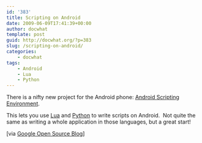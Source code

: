 ```yaml
---
id: '383'
title: Scripting on Android
date: 2009-06-09T17:41:39+00:00
author: docwhat
template: post
guid: http://docwhat.org/?p=383
slug: /scripting-on-android/
categories:
    - docwhat
tags:
    - Android
    - Lua
    - Python
---
```


There is a nifty new project for the Android phone:
<a href="http://code.google.com/p/android-scripting/">Android Scripting
Environment</a>.

This lets you use <a href="http://lua.org">Lua</a> and
<a href="http://python.org/">Python</a> to write scripts on Android.  Not
quite the same as writing a whole application in those languages, but a great
start!

[via <a
href="http://google-opensource.blogspot.com/2009/06/introducing-android-scripting.html">Google
Open Source Blog</a>]
